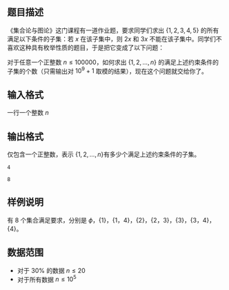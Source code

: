 ## 题目描述

《集合论与图论》这门课程有一道作业题，要求同学们求出 $\{1, 2, 3, 4, 5\}$ 的所有满足以下条件的子集：若 $x$ 在该子集中，则 $2x$ 和 $3x$ 不能在该子集中。同学们不喜欢这种具有枚举性质的题目，于是把它变成了以下问题：

对于任意一个正整数 $n \le 100000$，如何求出 $\{1, 2,..., n\}$ 的满足上述约束条件的子集的个数（只需输出对 $10^9+1$ 取模的结果），现在这个问题就交给你了。

## 输入格式

一行一个整数 $n$

## 输出格式

仅包含一个正整数，表示 $\{1, 2, \dots , n\}$有多少个满足上述约束条件的子集。

```input1
4
```

```output1
8
```

## 样例说明

有 $8$ 个集合满足要求，分别是 $\phi，\{1\}，\{1，4\}，\{2\}，\{2，3\}，\{3\}，\{3，4\}，\{4\}$。

## 数据范围

- 对于 $30\%$ 的数据 $n \le 20$
- 对于所有数据 $n \le 10^5$